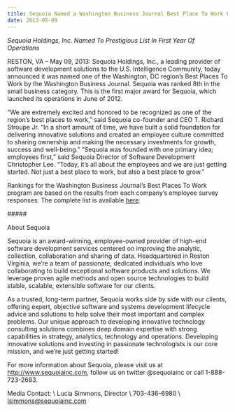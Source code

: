 ```yaml
---
title: Sequoia Named a Washington Business Journal Best Place To Work For 2013
date: 2013-05-09
---
```


_Sequoia Holdings, Inc. Named To Prestigious List In First Year Of Operations_

RESTON, VA – May 09, 2013: Sequoia Holdings, Inc., a leading provider of software development solutions to the U.S. Intelligence Community, today announced it was named one of the Washington, DC region’s Best Places To Work by the Washington Business Journal. Sequoia was ranked 8th in the small business category. This is the first major award for Sequoia, which launched its operations in June of 2012.

“We are extremely excited and honored to be recognized as one of the region’s best places to work,” said Sequoia co-founder and CEO T. Richard Stroupe Jr. “In a short amount of time, we have built a solid foundation for delivering innovative solutions and created an employee culture committed to sharing ownership and making the necessary investments for growth, success and well-being.” “Sequoia was founded with one primary idea; employees first,” said Sequoia Director of Software Development Christopher Lee. “Today, it’s all about the employees and we are just getting started. Not just a best place to work, but also a best place to grow.”

Rankings for the Washington Business Journal’s Best Places To Work program are based on the results from each company’s employee survey responses. The complete list is available [here](http://www.bizjournals.com/washington/event/78811#eventDetails).

\#\#\#\#\#

About Sequoia

Sequoia is an award-winning, employee-owned provider of high-end software development services centered on improving the analytic, collection, collaboration and sharing of data. Headquartered in Reston Virginia, we’re a team of passionate, dedicated individuals who love collaborating to build exceptional software products and solutions. We leverage proven agile methods and open source technologies to build stable, scalable, extensible software for our clients.

As a trusted, long-term partner, Sequoia works side by side with our clients, offering expert, objective software and systems development lifecycle advice and solutions to help solve their most important and complex problems. Our unique approach to developing innovative technology consulting solutions combines deep domain expertise with strong capabilities in strategy, analytics, technology and operations. Developing innovative solutions and investing in passionate technologists is our core mission, and we’re just getting started!

For more information about Sequoia, please visit us at <http://www.sequoiainc.com>, follow us on twitter @sequoiainc or call 1-888-723-2683.

Media Contact: \\
Lucia Simmons, Director \\
703-436-6980 \\
lsimmons@sequoiainc.com